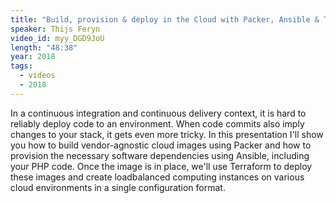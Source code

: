 ```yaml
---
title: "Build, provision & deploy in the Cloud with Packer, Ansible & Terraform"
speaker: Thijs Feryn
video_id: myy_DGD9JoU
length: "48:38"
year: 2018
tags:
  - videos
  - 2018
---
```


In a continuous integration and continuous delivery context, it is hard to reliably deploy code to an environment. When code commits also imply changes to your stack, it gets even more tricky. In this presentation I'll show you how to build vendor-agnostic cloud images using Packer and how to provision the necessary software dependencies using Ansible, including your PHP code. Once the image is in place, we'll use Terraform to deploy these images and create loadbalanced computing instances on various cloud environments in a single configuration format.
